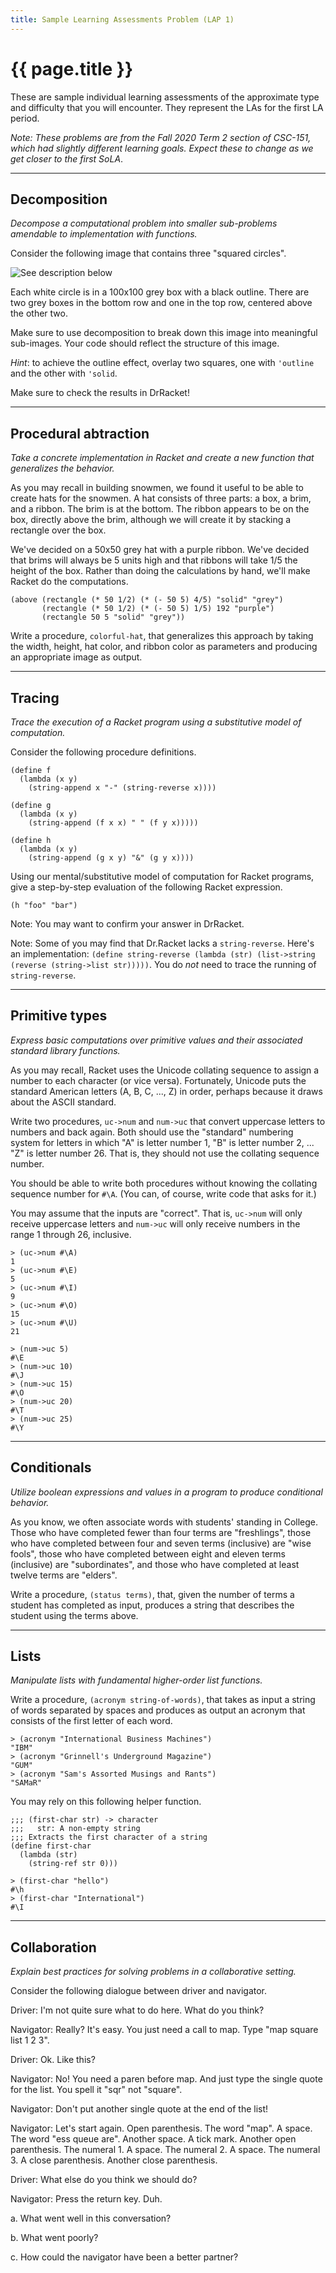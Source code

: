 ```yaml
---
title: Sample Learning Assessments Problem (LAP 1)
---
```

# {{ page.title }}

These are sample individual learning assessments of the approximate type 
and difficulty that you will encounter.
They represent the LAs for the first LA period.

_Note: These problems are from the Fall 2020 Term 2 section of CSC-151,
which had slightly different learning goals._
_Expect these to change as we get closer to the first SoLA_.

---

## Decomposition

_Decompose a computational problem into smaller sub-problems amendable to implementation with functions._

Consider the following image that contains three "squared circles".

![See description below](../images/three-circles.png)

Each white circle is in a 100x100 grey box with a black outline.  There
are two grey boxes in the bottom row and one in the top row, centered above
the other two.

Make sure to use decomposition to break down this image into meaningful sub-images.  Your code should reflect the structure of this image.

_Hint_: to achieve the outline effect, overlay two squares, one with `'outline` and the other with `'solid`.

Make sure to check the results in DrRacket!

---

## Procedural abtraction

_Take a concrete implementation in Racket and create a new function that generalizes the behavior._

As you may recall in building snowmen, we found it useful to be able
to create hats for the snowmen.  A hat consists of three parts: a box,
a brim, and a ribbon.  The brim is at the bottom.  The ribbon appears
to be on the box, directly above the brim, although we will create it
by stacking a rectangle over the box.

We've decided on a 50x50 grey hat with a purple ribbon.  We've
decided that brims will always be 5 units high and that ribbons
will take 1/5 the height of the box.  Rather than doing the
calculations by hand, we'll make Racket do the computations.

```racket
(above (rectangle (* 50 1/2) (* (- 50 5) 4/5) "solid" "grey")
       (rectangle (* 50 1/2) (* (- 50 5) 1/5) 192 "purple")
       (rectangle 50 5 "solid" "grey"))
```

Write a procedure, `colorful-hat`, that generalizes this approach
by taking the width, height, hat color, and ribbon color as parameters
and producing an appropriate image as output.

---

## Tracing

_Trace the execution of a Racket program using a substitutive model of computation._

Consider the following procedure definitions.

```racket
(define f 
  (lambda (x y)
    (string-append x "-" (string-reverse x))))

(define g
  (lambda (x y)
    (string-append (f x x) " " (f y x)))))

(define h 
  (lambda (x y)
    (string-append (g x y) "&" (g y x))))
```

Using our mental/substitutive model of computation for Racket programs,
give a step-by-step evaluation of the following Racket expression.

```racket
(h "foo" "bar")
```

Note: You may want to confirm your answer in DrRacket.  

Note: Some of you may find that Dr.Racket lacks a `string-reverse`.
Here's an implementation: `(define string-reverse (lambda (str)
(list->string (reverse (string->list str)))))`.  You do *not* need
to trace the running of `string-reverse`.

---

## Primitive types

_Express basic computations over primitive values and their associated standard library functions._

As you may recall, Racket uses the Unicode collating sequence to assign
a number to each character (or vice versa).  Fortunately, Unicode puts
the standard American letters (A, B, C, ..., Z) in order, perhaps
because it draws about the ASCII standard.

Write two procedures, `uc->num` and `num->uc` that convert uppercase
letters to numbers and back again.  Both should use the "standard"
numbering system for letters  in which "A" is letter number 1, "B"
is letter number 2, ... "Z" is letter number 26.  That is, they should
not use the collating sequence number.

You should be able to write both procedures without knowing the
collating sequence number for `#\A`.  (You can, of course, write
code that asks for it.)

You may assume that the inputs are "correct".  That is, `uc->num` will
only receive uppercase letters and `num->uc` will only receive numbers
in the range 1 through 26, inclusive.

```drracket
> (uc->num #\A)
1
> (uc->num #\E)
5
> (uc->num #\I)
9
> (uc->num #\O)
15
> (uc->num #\U)
21
```

```drracket
> (num->uc 5)
#\E
> (num->uc 10)
#\J
> (num->uc 15)
#\O
> (num->uc 20)
#\T
> (num->uc 25)
#\Y
```

---

## Conditionals

_Utilize boolean expressions and values in a program to produce conditional behavior._

As you know, we often associate words with students' standing in
College.  Those who have completed fewer than four terms are
"freshlings", those who have completed between four and seven terms
(inclusive) are "wise fools", those who have completed between
eight and eleven terms (inclusive) are "subordinates", and
those who have completed at least twelve terms are "elders".

Write a procedure, `(status terms)`, that, given the number of
terms a student has completed as input, produces a string that
describes the student using the terms above.

---

## Lists

_Manipulate lists with fundamental higher-order list functions._

Write a procedure, `(acronym string-of-words)`, that takes as input
a string of words separated by spaces and produces as output an
acronym that consists of the first letter of each word.

```racket
> (acronym "International Business Machines")
"IBM"
> (acronym "Grinnell's Underground Magazine")
"GUM"
> (acronym "Sam's Assorted Musings and Rants")
"SAMaR"
```

You may rely on this following helper function.

```racket
;;; (first-char str) -> character
;;;   str: A non-empty string
;;; Extracts the first character of a string
(define first-char
  (lambda (str)
    (string-ref str 0)))
```

```racket
> (first-char "hello")
#\h
> (first-char "International")
#\I
```

---

## Collaboration

_Explain best practices for solving problems in a collaborative setting._

Consider the following dialogue between driver and navigator.

Driver: I'm not quite sure what to do here.  What do you think?

Navigator: Really?  It's easy.  You just need a call to map.  Type
"map square list 1 2 3". 

Driver: Ok.  Like this?

Navigator: No!  You need a paren before map.  And just type the
single quote for the list.  You spell it "sqr" not "square".

Navigator: Don't put another single quote at the end of the list!

Navigator: Let's start again.  Open parenthesis.  The word "map".  A space.
The word "ess queue are".  Another space.  A tick mark.  Another open
parenthesis.  The numeral 1.  A space.  The numeral 2.  A space.  The
numeral 3.  A close parenthesis.  Another close parenthesis.

Driver: What else do you think we should do?

Navigator: Press the return key.  Duh.

a. What went well in this conversation?

b. What went poorly?

c. How could the navigator have been a better partner?

